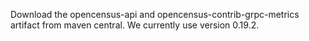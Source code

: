 Download the opencensus-api and opencensus-contrib-grpc-metrics artifact
from maven central. We currently use version 0.19.2.
